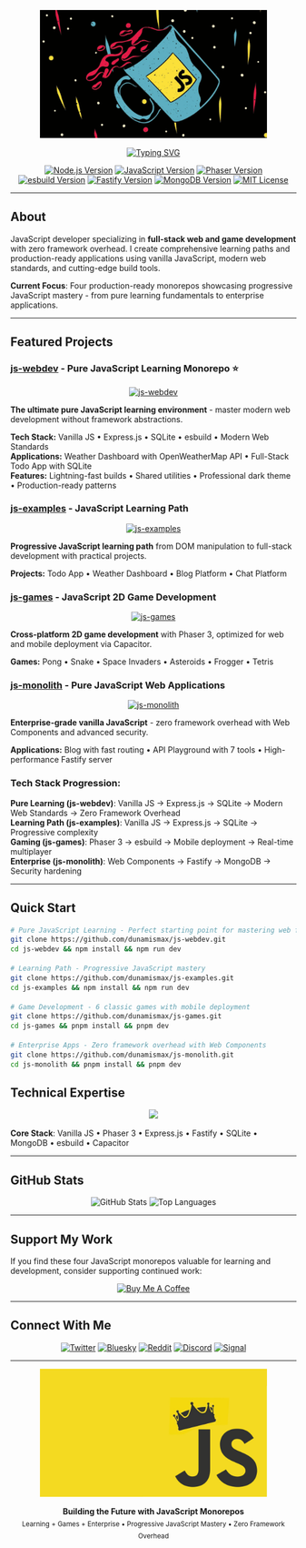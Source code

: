 <p align="center">
  <img src="https://github.com/dunamismax/js-monolith/blob/main/images/js-coffee-particles.jpeg" alt="JavaScript Coffee Particles" width="400" />
</p>

<p align="center">
  <a href="https://github.com/dunamismax">
    <img src="https://readme-typing-svg.demolab.com/?font=Fira+Code&size=24&pause=1000&color=F7DF1E&center=true&vCenter=true&width=800&lines=JavaScript+Developer;Full-Stack+Web+%2B+Game+Development;Learning+Path+%2B+Games+%2B+Monolith;Vanilla+JS+%2B+Phaser+3+%2B+Express+%2B+Fastify;Three+Production-Ready+Monorepos;Zero+Framework+Overhead" alt="Typing SVG" />
  </a>
</p>

<p align="center">
  <a href="https://nodejs.org/"><img src="https://img.shields.io/badge/Node.js-18+-339933.svg?logo=node.js" alt="Node.js Version"></a>
  <a href="https://developer.mozilla.org/en-US/docs/Web/JavaScript"><img src="https://img.shields.io/badge/JavaScript-ES2024-F7DF1E.svg?logo=javascript" alt="JavaScript Version"></a>
  <a href="https://phaser.io/"><img src="https://img.shields.io/badge/Phaser-3.70+-7B2CBF.svg?logo=phaser" alt="Phaser Version"></a>
  <a href="https://esbuild.github.io/"><img src="https://img.shields.io/badge/esbuild-0.20+-FFCF00.svg?logo=esbuild" alt="esbuild Version"></a>
  <a href="https://www.fastify.io/"><img src="https://img.shields.io/badge/Fastify-4.0+-000000.svg?logo=fastify" alt="Fastify Version"></a>
  <a href="https://www.mongodb.com/"><img src="https://img.shields.io/badge/MongoDB-6.0+-47A248.svg?logo=mongodb" alt="MongoDB Version"></a>
  <a href="https://opensource.org/licenses/MIT"><img src="https://img.shields.io/badge/License-MIT-green.svg" alt="MIT License"></a>
</p>

---

## About

JavaScript developer specializing in **full-stack web and game development** with zero framework overhead. I create comprehensive learning paths and production-ready applications using vanilla JavaScript, modern web standards, and cutting-edge build tools.

**Current Focus**: Four production-ready monorepos showcasing progressive JavaScript mastery - from pure learning fundamentals to enterprise applications.

---

## Featured Projects

### **[js-webdev](https://github.com/dunamismax/js-webdev)** - Pure JavaScript Learning Monorepo ⭐

<p align="center">
  <a href="https://github.com/dunamismax/js-webdev">
    <img src="https://github-readme-stats.vercel.app/api/pin/?username=dunamismax&repo=js-webdev&theme=dark&show_owner=true" alt="js-webdev" />
  </a>
</p>

**The ultimate pure JavaScript learning environment** - master modern web development without framework abstractions.

**Tech Stack:** Vanilla JS • Express.js • SQLite • esbuild • Modern Web Standards  
**Applications:** Weather Dashboard with OpenWeatherMap API • Full-Stack Todo App with SQLite  
**Features:** Lightning-fast builds • Shared utilities • Professional dark theme • Production-ready patterns

### **[js-examples](https://github.com/dunamismax/js-examples)** - JavaScript Learning Path

<p align="center">
  <a href="https://github.com/dunamismax/js-examples">
    <img src="https://github-readme-stats.vercel.app/api/pin/?username=dunamismax&repo=js-examples&theme=dark&show_owner=true" alt="js-examples" />
  </a>
</p>

**Progressive JavaScript learning path** from DOM manipulation to full-stack development with practical projects.

**Projects:** Todo App • Weather Dashboard • Blog Platform • Chat Platform

### **[js-games](https://github.com/dunamismax/js-games)** - JavaScript 2D Game Development

<p align="center">
  <a href="https://github.com/dunamismax/js-games">
    <img src="https://github-readme-stats.vercel.app/api/pin/?username=dunamismax&repo=js-games&theme=dark&show_owner=true" alt="js-games" />
  </a>
</p>

**Cross-platform 2D game development** with Phaser 3, optimized for web and mobile deployment via Capacitor.

**Games:** Pong • Snake • Space Invaders • Asteroids • Frogger • Tetris

### **[js-monolith](https://github.com/dunamismax/js-monolith)** - Pure JavaScript Web Applications

<p align="center">
  <a href="https://github.com/dunamismax/js-monolith">
    <img src="https://github-readme-stats.vercel.app/api/pin/?username=dunamismax&repo=js-monolith&theme=dark&show_owner=true" alt="js-monolith" />
  </a>
</p>

**Enterprise-grade vanilla JavaScript** - zero framework overhead with Web Components and advanced security.

**Applications:** Blog with fast routing • API Playground with 7 tools • High-performance Fastify server

### **Tech Stack Progression:**

**Pure Learning (js-webdev)**: Vanilla JS → Express.js → SQLite → Modern Web Standards → Zero Framework Overhead  
**Learning Path (js-examples)**: Vanilla JS → Express.js → SQLite → Progressive complexity  
**Gaming (js-games)**: Phaser 3 → esbuild → Mobile deployment → Real-time multiplayer  
**Enterprise (js-monolith)**: Web Components → Fastify → MongoDB → Security hardening

---

## Quick Start

```bash
# Pure JavaScript Learning - Perfect starting point for mastering web fundamentals
git clone https://github.com/dunamismax/js-webdev.git
cd js-webdev && npm install && npm run dev

# Learning Path - Progressive JavaScript mastery
git clone https://github.com/dunamismax/js-examples.git
cd js-examples && npm install && npm run dev

# Game Development - 6 classic games with mobile deployment
git clone https://github.com/dunamismax/js-games.git
cd js-games && pnpm install && pnpm dev

# Enterprise Apps - Zero framework overhead with Web Components
git clone https://github.com/dunamismax/js-monolith.git
cd js-monolith && pnpm install && pnpm dev
```

## Technical Expertise

<p align="center">
  <a href="https://skillicons.dev">
    <img src="https://skillicons.dev/icons?i=js,nodejs,mongodb,html,css,git,github,vscode,linux" />
  </a>
</p>

**Core Stack**: Vanilla JS • Phaser 3 • Express.js • Fastify • SQLite • MongoDB • esbuild • Capacitor

---

## GitHub Stats

<p align="center">
  <img src="https://github-readme-stats.vercel.app/api?username=dunamismax&show_icons=true&theme=dark&count_private=true" alt="GitHub Stats" />
  <img src="https://github-readme-stats.vercel.app/api/top-langs/?username=dunamismax&layout=compact&theme=dark" alt="Top Languages" />
</p>

---

## Support My Work

If you find these four JavaScript monorepos valuable for learning and development, consider supporting continued work:

<p align="center">
  <a href="https://www.buymeacoffee.com/dunamismax" target="_blank">
    <img src="https://cdn.buymeacoffee.com/buttons/v2/default-yellow.png" alt="Buy Me A Coffee" style="height: 60px !important;width: 217px !important;" />
  </a>
</p>

---

## Connect With Me

<p align="center">
  <a href="https://twitter.com/dunamismax" target="_blank"><img src="https://img.shields.io/badge/Twitter-%231DA1F2.svg?&style=for-the-badge&logo=twitter&logoColor=white" alt="Twitter"></a>
  <a href="https://bsky.app/profile/dunamismax.bsky.social" target="_blank"><img src="https://img.shields.io/badge/Bluesky-blue?style=for-the-badge&logo=bluesky&logoColor=white" alt="Bluesky"></a>
  <a href="https://reddit.com/user/dunamismax" target="_blank"><img src="https://img.shields.io/badge/Reddit-%23FF4500.svg?&style=for-the-badge&logo=reddit&logoColor=white" alt="Reddit"></a>
  <a href="https://discord.com/users/dunamismax" target="_blank"><img src="https://img.shields.io/badge/Discord-dunamismax-7289DA.svg?style=for-the-badge&logo=discord&logoColor=white" alt="Discord"></a>
  <a href="https://signal.me/#p/+dunamismax.66" target="_blank"><img src="https://img.shields.io/badge/Signal-dunamismax.66-3A76F0.svg?style=for-the-badge&logo=signal&logoColor=white" alt="Signal"></a>
</p>

---

<p align="center">
  <img src="https://github.com/dunamismax/js-monolith/blob/main/images/js-yellow-crown.jpg" alt="JavaScript Yellow" width="400" />
</p>

<p align="center">
  <strong>Building the Future with JavaScript Monorepos</strong><br>
  <sub>Learning + Games + Enterprise • Progressive JavaScript Mastery • Zero Framework Overhead</sub>
</p>
